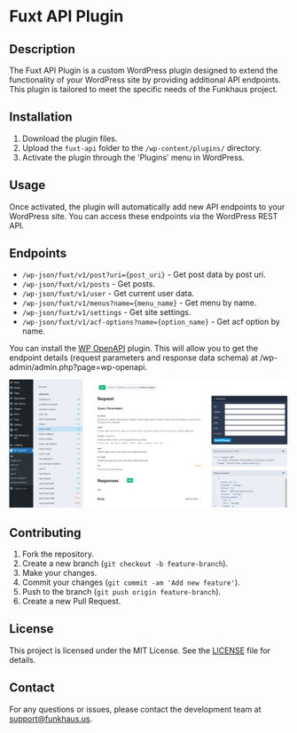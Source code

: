 # Fuxt API Plugin

## Description

The Fuxt API Plugin is a custom WordPress plugin designed to extend the functionality of your WordPress site by providing additional API endpoints. This plugin is tailored to meet the specific needs of the Funkhaus project.

## Installation

1. Download the plugin files.
2. Upload the `fuxt-api` folder to the `/wp-content/plugins/` directory.
3. Activate the plugin through the 'Plugins' menu in WordPress.

## Usage

Once activated, the plugin will automatically add new API endpoints to your WordPress site. You can access these endpoints via the WordPress REST API.

## Endpoints

-   `/wp-json/fuxt/v1/post?uri={post_uri}` - Get post data by post uri.
-   `/wp-json/fuxt/v1/posts` - Get posts.
-   `/wp-json/fuxt/v1/user` - Get current user data.
-   `/wp-json/fuxt/v1/menus?name={menu_name}` - Get menu by name.
-   `/wp-json/fuxt/v1/settings` - Get site settings.
-   `/wp-json/fuxt/v1/acf-options?name={option_name}` - Get acf option by name.

You can install the [WP OpenAPI](https://wordpress.org/plugins/wp-openapi/) plugin. This will allow you to get the endpoint details (request parameters and response data schema) at /wp-admin/admin.php?page=wp-openapi.

![screenshot](fuxt-api.png)

## Contributing

1. Fork the repository.
2. Create a new branch (`git checkout -b feature-branch`).
3. Make your changes.
4. Commit your changes (`git commit -am 'Add new feature'`).
5. Push to the branch (`git push origin feature-branch`).
6. Create a new Pull Request.

## License

This project is licensed under the MIT License. See the [LICENSE](LICENSE) file for details.

## Contact

For any questions or issues, please contact the development team at [support@funkhaus.us](mailto:support@funkhaus.us).
